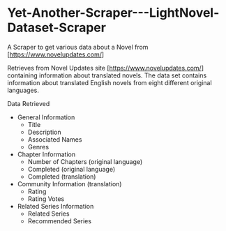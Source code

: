 # Yet-Another-Scraper---LightNovel-Dataset-Scraper
A Scraper to get various data about a Novel from [https://www.novelupdates.com/]

Retrieves from Novel Updates site [https://www.novelupdates.com/] containing information about translated novels. The data set contains information about translated English novels from eight different original languages.

Data Retrieved
* General Information
  * Title
  * Description
  * Associated Names
  * Genres
* Chapter Information
  * Number of Chapters (original language)
  * Completed (original language)
  * Completed (translation)
* Community Information (translation)
  * Rating
  * Rating Votes
* Related Series Information
  * Related Series
  * Recommended Series

